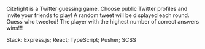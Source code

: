 Citefight is a Twitter guessing game. Choose public Twitter profiles and invite your friends to play!
A random tweet will be displayed each round. Guess who tweeted!
The player with the highest number of correct answers wins!!!

Stack: Express.js; React; TypeScript; Pusher; SCSS
